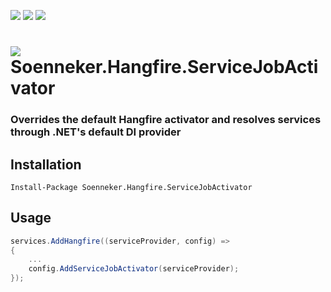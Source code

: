 [![](https://img.shields.io/nuget/v/Soenneker.Hangfire.ServiceJobActivator.svg?style=for-the-badge)](https://www.nuget.org/packages/Soenneker.Hangfire.ServiceJobActivator/)
[![](https://img.shields.io/github/actions/workflow/status/soenneker/soenneker.hangfire.servicejobactivator/publish-package.yml?style=for-the-badge)](https://github.com/soenneker/soenneker.hangfire.servicejobactivator/actions/workflows/publish-package.yml)
[![](https://img.shields.io/nuget/dt/Soenneker.Hangfire.ServiceJobActivator.svg?style=for-the-badge)](https://www.nuget.org/packages/Soenneker.Hangfire.ServiceJobActivator/)

# ![](https://user-images.githubusercontent.com/4441470/224455560-91ed3ee7-f510-4041-a8d2-3fc093025112.png) Soenneker.Hangfire.ServiceJobActivator
### Overrides the default Hangfire activator and resolves services through .NET's default DI provider

## Installation

```
Install-Package Soenneker.Hangfire.ServiceJobActivator
```

## Usage

```csharp
services.AddHangfire((serviceProvider, config) =>
{
    ...
    config.AddServiceJobActivator(serviceProvider);
});
```